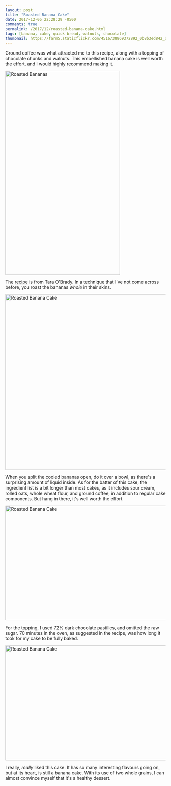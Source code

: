 ```yaml
---
layout: post
title: "Roasted Banana Cake"
date: 2017-12-05 22:28:29 -0500
comments: true
permalink: /2017/12/roasted-banana-cake.html
tags: [banana, cake, quick bread, walnuts, chocolate]
thumbnail: https://farm5.staticflickr.com/4516/38869372892_0b8b3ed842_q.jpg
---
```


Ground coffee was what attracted me to this recipe, along with a topping of chocolate 
chunks and walnuts. This embellished banana cake is well worth the effort, and I 
would highly recommend making it.

<a data-flickr-embed="true"  href="https://www.flickr.com/photos/gnuf/38869372842/in/dateposted/" title="Roasted Bananas"><img src="https://farm5.staticflickr.com/4583/38869372842_c08b516bcb_z.jpg" width="360" height="640" alt="Roasted Bananas"></a><script async src="//embedr.flickr.com/assets/client-code.js" charset="utf-8"></script>

The [recipe](https://www.theglobeandmail.com/life/food-and-wine/recipes/recipe-roasted-banana-cake/article36846190/)
is from Tara O'Brady. In a technique that I've not come across before, you roast the bananas
_whole_ in their skins.

<a data-flickr-embed="true"  href="https://www.flickr.com/photos/gnuf/38869372892/in/dateposted/" title="Roasted Banana Cake"><img src="https://farm5.staticflickr.com/4516/38869372892_0b8b3ed842_z.jpg" width="551" height="551" alt="Roasted Banana Cake"></a><script async src="//embedr.flickr.com/assets/client-code.js" charset="utf-8"></script>

When you split the cooled bananas open, do it over a bowl, as there's a surprising amount 
of liquid inside. As for the batter of this cake, the ingredient list is a bit longer than
most cakes, as it includes sour cream, rolled oats, whole wheat flour, and ground coffee,
in addition to regular cake components. But hang in there, it's well worth the effort.

<a data-flickr-embed="true"  href="https://www.flickr.com/photos/gnuf/38189691444/in/dateposted/" title="Roasted Banana Cake"><img src="https://farm5.staticflickr.com/4637/38189691444_9d0b00d410_z.jpg" width="640" height="360" alt="Roasted Banana Cake"></a><script async src="//embedr.flickr.com/assets/client-code.js" charset="utf-8"></script>

For the topping, I used 72% dark chocolate pastilles, and omitted the raw sugar. 70 minutes
in the oven, as suggested in the recipe, was how long it took for my cake to be fully baked.

<a data-flickr-embed="true"  href="https://www.flickr.com/photos/gnuf/38189691584/in/dateposted/" title="Roasted Banana Cake"><img src="https://farm5.staticflickr.com/4693/38189691584_a0d711f39a_z.jpg" width="640" height="360" alt="Roasted Banana Cake"></a><script async src="//embedr.flickr.com/assets/client-code.js" charset="utf-8"></script>

I really, _really_ liked this cake. It has so many interesting flavours going on, but at its
heart, is still a banana cake. With its use of two whole grains, I can almost convince myself
that it's a healthy dessert.
